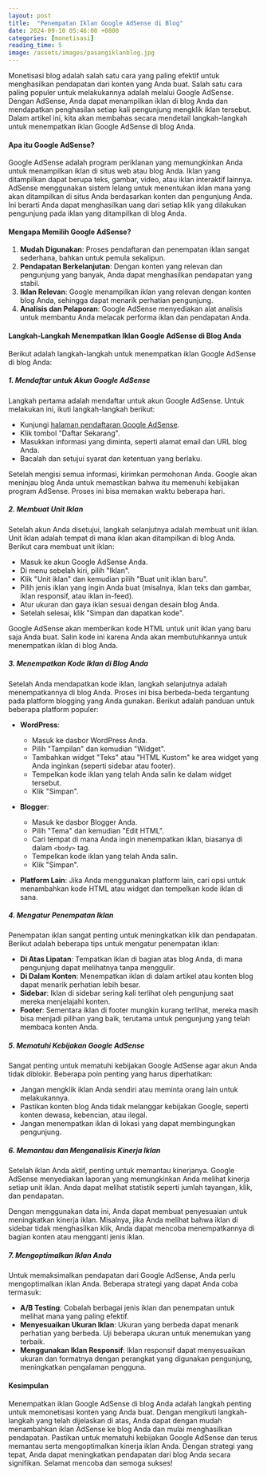 ```yaml
---
layout: post
title:  "Penempatan Iklan Google AdSense di Blog"
date: 2024-09-10 05:46:00 +0800
categories: [monetisasi]
reading_time: 5
image: /assets/images/pasangiklanblog.jpg
---
```


Monetisasi blog adalah salah satu cara yang paling efektif untuk menghasilkan pendapatan dari konten yang Anda buat. Salah satu cara paling populer untuk melakukannya adalah melalui Google AdSense. Dengan AdSense, Anda dapat menampilkan iklan di blog Anda dan mendapatkan penghasilan setiap kali pengunjung mengklik iklan tersebut. Dalam artikel ini, kita akan membahas secara mendetail langkah-langkah untuk menempatkan iklan Google AdSense di blog Anda.

#### Apa itu Google AdSense?

Google AdSense adalah program periklanan yang memungkinkan Anda untuk menampilkan iklan di situs web atau blog Anda. Iklan yang ditampilkan dapat berupa teks, gambar, video, atau iklan interaktif lainnya. AdSense menggunakan sistem lelang untuk menentukan iklan mana yang akan ditampilkan di situs Anda berdasarkan konten dan pengunjung Anda. Ini berarti Anda dapat menghasilkan uang dari setiap klik yang dilakukan pengunjung pada iklan yang ditampilkan di blog Anda.

#### Mengapa Memilih Google AdSense?

1. **Mudah Digunakan**: Proses pendaftaran dan penempatan iklan sangat sederhana, bahkan untuk pemula sekalipun.
2. **Pendapatan Berkelanjutan**: Dengan konten yang relevan dan pengunjung yang banyak, Anda dapat menghasilkan pendapatan yang stabil.
3. **Iklan Relevan**: Google menampilkan iklan yang relevan dengan konten blog Anda, sehingga dapat menarik perhatian pengunjung.
4. **Analisis dan Pelaporan**: Google AdSense menyediakan alat analisis untuk membantu Anda melacak performa iklan dan pendapatan Anda.

#### Langkah-Langkah Menempatkan Iklan Google AdSense di Blog Anda

Berikut adalah langkah-langkah untuk menempatkan iklan Google AdSense di blog Anda:

##### 1. Mendaftar untuk Akun Google AdSense

Langkah pertama adalah mendaftar untuk akun Google AdSense. Untuk melakukan ini, ikuti langkah-langkah berikut:

- Kunjungi [halaman pendaftaran Google AdSense](https://www.google.com/adsense/start/).
- Klik tombol "Daftar Sekarang".
- Masukkan informasi yang diminta, seperti alamat email dan URL blog Anda.
- Bacalah dan setujui syarat dan ketentuan yang berlaku.

Setelah mengisi semua informasi, kirimkan permohonan Anda. Google akan meninjau blog Anda untuk memastikan bahwa itu memenuhi kebijakan program AdSense. Proses ini bisa memakan waktu beberapa hari.

##### 2. Membuat Unit Iklan

Setelah akun Anda disetujui, langkah selanjutnya adalah membuat unit iklan. Unit iklan adalah tempat di mana iklan akan ditampilkan di blog Anda. Berikut cara membuat unit iklan:

- Masuk ke akun Google AdSense Anda.
- Di menu sebelah kiri, pilih "Iklan".
- Klik "Unit iklan" dan kemudian pilih "Buat unit iklan baru".
- Pilih jenis iklan yang ingin Anda buat (misalnya, iklan teks dan gambar, iklan responsif, atau iklan in-feed).
- Atur ukuran dan gaya iklan sesuai dengan desain blog Anda.
- Setelah selesai, klik "Simpan dan dapatkan kode".

Google AdSense akan memberikan kode HTML untuk unit iklan yang baru saja Anda buat. Salin kode ini karena Anda akan membutuhkannya untuk menempatkan iklan di blog Anda.

##### 3. Menempatkan Kode Iklan di Blog Anda

Setelah Anda mendapatkan kode iklan, langkah selanjutnya adalah menempatkannya di blog Anda. Proses ini bisa berbeda-beda tergantung pada platform blogging yang Anda gunakan. Berikut adalah panduan untuk beberapa platform populer:

- **WordPress**:
  - Masuk ke dasbor WordPress Anda.
  - Pilih "Tampilan" dan kemudian "Widget".
  - Tambahkan widget "Teks" atau "HTML Kustom" ke area widget yang Anda inginkan (seperti sidebar atau footer).
  - Tempelkan kode iklan yang telah Anda salin ke dalam widget tersebut.
  - Klik "Simpan".

- **Blogger**:
  - Masuk ke dasbor Blogger Anda.
  - Pilih "Tema" dan kemudian "Edit HTML".
  - Cari tempat di mana Anda ingin menempatkan iklan, biasanya di dalam `<body>` tag.
  - Tempelkan kode iklan yang telah Anda salin.
  - Klik "Simpan".

- **Platform Lain**: Jika Anda menggunakan platform lain, cari opsi untuk menambahkan kode HTML atau widget dan tempelkan kode iklan di sana.

##### 4. Mengatur Penempatan Iklan

Penempatan iklan sangat penting untuk meningkatkan klik dan pendapatan. Berikut adalah beberapa tips untuk mengatur penempatan iklan:

- **Di Atas Lipatan**: Tempatkan iklan di bagian atas blog Anda, di mana pengunjung dapat melihatnya tanpa menggulir.
- **Di Dalam Konten**: Menempatkan iklan di dalam artikel atau konten blog dapat menarik perhatian lebih besar.
- **Sidebar**: Iklan di sidebar sering kali terlihat oleh pengunjung saat mereka menjelajahi konten.
- **Footer**: Sementara iklan di footer mungkin kurang terlihat, mereka masih bisa menjadi pilihan yang baik, terutama untuk pengunjung yang telah membaca konten Anda.

##### 5. Mematuhi Kebijakan Google AdSense

Sangat penting untuk mematuhi kebijakan Google AdSense agar akun Anda tidak diblokir. Beberapa poin penting yang harus diperhatikan:

- Jangan mengklik iklan Anda sendiri atau meminta orang lain untuk melakukannya.
- Pastikan konten blog Anda tidak melanggar kebijakan Google, seperti konten dewasa, kebencian, atau ilegal.
- Jangan menempatkan iklan di lokasi yang dapat membingungkan pengunjung.

##### 6. Memantau dan Menganalisis Kinerja Iklan

Setelah iklan Anda aktif, penting untuk memantau kinerjanya. Google AdSense menyediakan laporan yang memungkinkan Anda melihat kinerja setiap unit iklan. Anda dapat melihat statistik seperti jumlah tayangan, klik, dan pendapatan.

Dengan menggunakan data ini, Anda dapat membuat penyesuaian untuk meningkatkan kinerja iklan. Misalnya, jika Anda melihat bahwa iklan di sidebar tidak menghasilkan klik, Anda dapat mencoba menempatkannya di bagian konten atau mengganti jenis iklan.

##### 7. Mengoptimalkan Iklan Anda

Untuk memaksimalkan pendapatan dari Google AdSense, Anda perlu mengoptimalkan iklan Anda. Beberapa strategi yang dapat Anda coba termasuk:

- **A/B Testing**: Cobalah berbagai jenis iklan dan penempatan untuk melihat mana yang paling efektif.
- **Menyesuaikan Ukuran Iklan**: Ukuran yang berbeda dapat menarik perhatian yang berbeda. Uji beberapa ukuran untuk menemukan yang terbaik.
- **Menggunakan Iklan Responsif**: Iklan responsif dapat menyesuaikan ukuran dan formatnya dengan perangkat yang digunakan pengunjung, meningkatkan pengalaman pengguna.

#### Kesimpulan

Menempatkan iklan Google AdSense di blog Anda adalah langkah penting untuk memonetisasi konten yang Anda buat. Dengan mengikuti langkah-langkah yang telah dijelaskan di atas, Anda dapat dengan mudah menambahkan iklan AdSense ke blog Anda dan mulai menghasilkan pendapatan. Pastikan untuk mematuhi kebijakan Google AdSense dan terus memantau serta mengoptimalkan kinerja iklan Anda. Dengan strategi yang tepat, Anda dapat meningkatkan pendapatan dari blog Anda secara signifikan. Selamat mencoba dan semoga sukses!